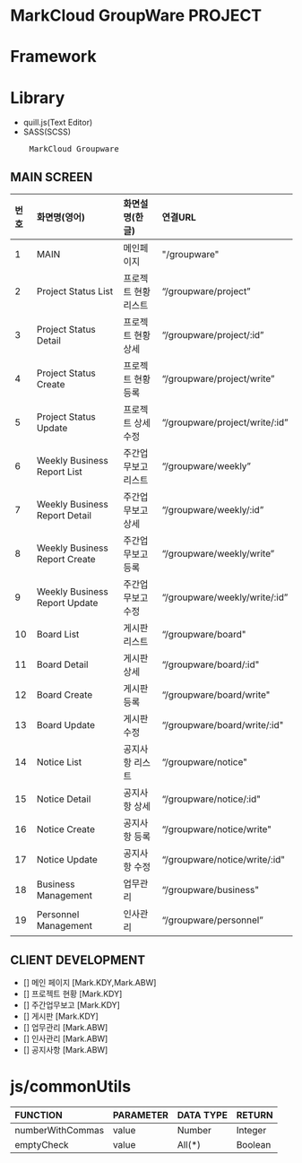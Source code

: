 # MarkCloud GroupWare PROJECT

# Framework

# Library

- quill.js(Text Editor)
- SASS(SCSS)

<pre>
    MarkCloud Groupware
</pre>

## MAIN SCREEN

| 번호 | 화면명(영어)                  | 화면설명(한글)      | 연결URL                        |
| :--- | :---------------------------- | :------------------ | :----------------------------- |
| 1    | MAIN                          | 메인페이지          | "/groupware"                   |
| 2    | Project Status List           | 프로젝트 현황리스트 | “/groupware/project”           |
| 3    | Project Status Detail         | 프로젝트 현황 상세  | “/groupware/project/:id”       |
| 4    | Project Status Create         | 프로젝트 현황 등록  | “/groupware/project/write”     |
| 5    | Project Status Update         | 프로젝트 상세 수정  | “/groupware/project/write/:id” |
| 6    | Weekly Business Report List   | 주간업무보고 리스트 | “/groupware/weekly”            |
| 7    | Weekly Business Report Detail | 주간업무보고 상세   | “/groupware/weekly/:id”        |
| 8    | Weekly Business Report Create | 주간업무보고 등록   | “/groupware/weekly/write”      |
| 9    | Weekly Business Report Update | 주간업무보고 수정   | “/groupware/weekly/write/:id”  |
| 10   | Board List                    | 게시판 리스트       | “/groupware/board"             |
| 11   | Board Detail                  | 게시판 상세         | “/groupware/board/:id"         |
| 12   | Board Create                  | 게시판 등록         | “/groupware/board/write"       |
| 13   | Board Update                  | 게시판 수정         | “/groupware/board/write/:id"   |
| 14   | Notice List                   | 공지사항 리스트     | “/groupware/notice"            |
| 15   | Notice Detail                 | 공지사항 상세       | “/groupware/notice/:id"        |
| 16   | Notice Create                 | 공지사항 등록       | “/groupware/notice/write"      |
| 17   | Notice Update                 | 공지사항 수정       | “/groupware/notice/write/:id"  |
| 18   | Business Management           | 업무관리            | “/groupware/business"          |
| 19   | Personnel Management          | 인사관리            | “/groupware/personnel”         |

## CLIENT DEVELOPMENT

- [] 메인 페이지 [Mark.KDY,Mark.ABW]
- [] 프로젝트 현황 [Mark.KDY]
- [] 주간업무보고 [Mark.KDY]
- [] 게시판 [Mark.KDY]
- [] 업무관리 [Mark.ABW]
- [] 인사관리 [Mark.ABW]
- [] 공지사항 [Mark.ABW]

# js/commonUtils

| FUNCTION         | PARAMETER | DATA TYPE | RETURN  |
| :--------------- | :-------- | :-------- | :------ |
| numberWithCommas | value     | Number    | Integer |
| emptyCheck       | value     | All(\*)   | Boolean |

